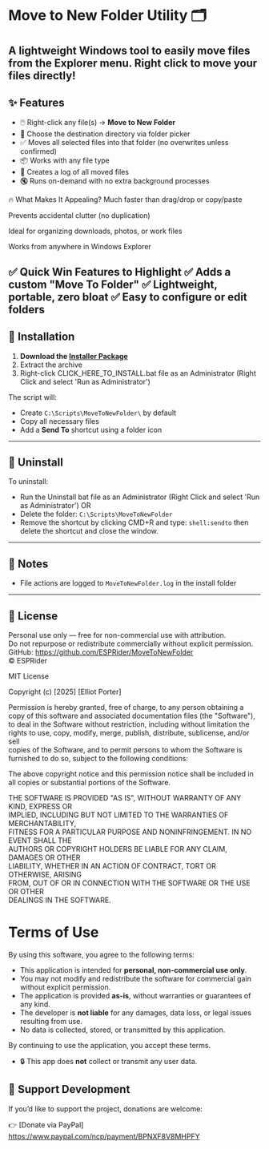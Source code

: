 # Move to New Folder Utility 🗂️

A lightweight Windows tool to easily move files from the Explorer menu.
Right click to move your files directly! 
---

## ✨ Features

- 🖱️ Right-click any file(s) → **Move to New Folder**
- 📁 Choose the destination directory via folder picker
- ✅ Moves all selected files into that folder (no overwrites unless confirmed)
- 📦 Works with any file type
- 🧾 Creates a log of all moved files
- 🔇 Runs on-demand with no extra background processes 


🔥 What Makes It Appealing?
Much faster than drag/drop or copy/paste

Prevents accidental clutter (no duplication)

Ideal for organizing downloads, photos, or work files

Works from anywhere in Windows Explorer

✅ Quick Win Features to Highlight
✅ Adds a custom "Move To Folder" 
✅ Lightweight, portable, zero bloat
✅ Easy to configure or edit folders
---

## 📂 Installation

1. **Download the [Installer Package](https://github.com/ESPRider/MoveToNewFolder/archive/refs/heads/main.zip)**  
2. Extract the archive
3. Right-click CLICK_HERE_TO_INSTALL.bat file as an Administrator (Right Click and select 'Run as Administrator')

The script will:
- Create `C:\Scripts\MoveToNewFolder\` by default
- Copy all necessary files
- Add a **Send To** shortcut using a folder icon

---

## 🧹 Uninstall

To uninstall:
- Run the Uninstall bat file as an Administrator (Right Click and select 'Run as Administrator')
OR
- Delete the folder: `C:\Scripts\MoveToNewFolder`
- Remove the shortcut by clicking CMD+R and type: `shell:sendto` then delete the shortcut and close the window.

---

## 🧠 Notes

- File actions are logged to `MoveToNewFolder.log` in the install folder

---

## 📄 License

Personal use only — free for non-commercial use with attribution.  
Do not repurpose or redistribute commercially without explicit permission.  
GitHub: https://github.com/ESPRider/MoveToNewFolder  
© ESPRider

MIT License

Copyright (c) [2025] [Elliot Porter]

Permission is hereby granted, free of charge, to any person obtaining a copy
of this software and associated documentation files (the "Software"), to deal
in the Software without restriction, including without limitation the rights
to use, copy, modify, merge, publish, distribute, sublicense, and/or sell   
copies of the Software, and to permit persons to whom the Software is        
furnished to do so, subject to the following conditions:                     

The above copyright notice and this permission notice shall be included in   
all copies or substantial portions of the Software.                          

THE SOFTWARE IS PROVIDED "AS IS", WITHOUT WARRANTY OF ANY KIND, EXPRESS OR   
IMPLIED, INCLUDING BUT NOT LIMITED TO THE WARRANTIES OF MERCHANTABILITY,     
FITNESS FOR A PARTICULAR PURPOSE AND NONINFRINGEMENT. IN NO EVENT SHALL THE  
AUTHORS OR COPYRIGHT HOLDERS BE LIABLE FOR ANY CLAIM, DAMAGES OR OTHER      
LIABILITY, WHETHER IN AN ACTION OF CONTRACT, TORT OR OTHERWISE, ARISING     
FROM, OUT OF OR IN CONNECTION WITH THE SOFTWARE OR THE USE OR OTHER         
DEALINGS IN THE SOFTWARE. 

# Terms of Use

By using this software, you agree to the following terms:

- This application is intended for **personal, non-commercial use only**.
- You may not modify and redistribute the software for commercial gain without explicit permission.
- The application is provided **as-is**, without warranties or guarantees of any kind.
- The developer is **not liable** for any damages, data loss, or legal issues resulting from use.
- No data is collected, stored, or transmitted by this application.

By continuing to use the application, you accept these terms.

- 🔒 This app does **not** collect or transmit any user data.

## 💖 Support Development

If you’d like to support the project, donations are welcome:

👉 [Donate via PayPal] https://www.paypal.com/ncp/payment/BPNXF8V8MHPFY  

